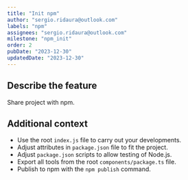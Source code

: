 ```yaml
---
title: "Init npm"
author: "sergio.ridaura@outlook.com"
labels: "npm"
assignees: "sergio.ridaura@outlook.com"
milestone: "npm_init"
order: 2
pubDate: "2023-12-30"
updatedDate: "2023-12-30"
---
```


## Describe the feature

Share project with npm.

## Additional context

- Use the root `index.js` file to carry out your developments.
- Adjust attributes in `package.json` file to fit the project.
- Adjust `package.json` scripts to allow testing of Node.js.
- Export all tools from the root `components/package.ts` file.
- Publish to npm with the `npm publish` command.
